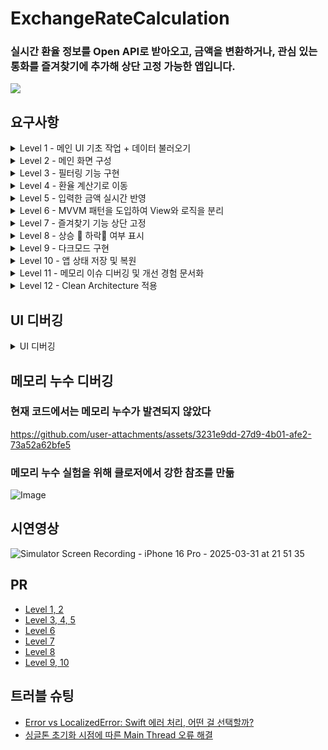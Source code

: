 # ExchangeRateCalculation
### 실시간 환율 정보를 Open API로 받아오고, 금액을 변환하거나, 관심 있는 통화를 즐겨찾기에 추가해 상단 고정 가능한 앱입니다. 
<img src = "https://teamsparta.notion.site/image/attachment%3A196a0c68-175b-4be9-9ed9-62c759edafd7%3A%E1%84%80%E1%85%AA%E1%84%8C%E1%85%A6_%E1%84%8A%E1%85%A5%E1%86%B7%E1%84%82%E1%85%A6%E1%84%8B%E1%85%B5%E1%86%AF_%E1%84%86%E1%85%A1%E1%84%89%E1%85%B3%E1%84%90%E1%85%A5_%E1%84%8B%E1%85%A2%E1%86%B8_%E1%84%80%E1%85%A2%E1%84%87%E1%85%A1%E1%86%AF_%E1%84%89%E1%85%AE%E1%86%A8%E1%84%85%E1%85%A7%E1%86%AB.png?table=block&id=1d42dc3e-f514-80c8-a49a-cb430840c75e&spaceId=83c75a39-3aba-4ba4-a792-7aefe4b07895&width=1420&userId=&cache=v2">

## 요구사항
<details>
<summary>Level 1 - 메인 UI 기초 작업 + 데이터 불러오기</summary>
<div markdown="1">

### Level 1
<aside>
🧑🏻‍💻 Level 1 - 메인 UI 기초 작업 + 데이터 불러오기

- `UILabel`, `UITableView`, 을 이용해서 기본적인 UI 를 구성합니다.
- Cell 의 높이는 자유롭게 지정합니다.
- 외부 Open API를 통해 실시간 환율 데이터를 불러오고 UI(테이블 뷰)에 반영해보세요.
- 사용 API: GET https://open.er-api.com/v6/latest/USD
    - url의 마지막 경로가 기준이 되는 통화. /USD 로 조회시 1달러 기준으로 다른 통화 환율이 표시됨.
    KRW로 바꾸어서 요청을 보내면 1원 기준으로 다른 통화 환율이 표시됨
- 응답 데이터를 `Codable`을 사용해 파싱하고, `ViewModel` 또는 `DataService`에서 관리합니다.
- 파싱한 데이터를 테이블 뷰에 표시합니다.
    - 소수점 4자리까지만 표시합니다
- 데이터가 없는 경우 "데이터를 불러올 수 없습니다" `Alert` 표시
</aside>

</div>
</details>

<details>
<summary>Level 2 - 메인 화면 구성</summary>
<div markdown="1">

### Level2

<aside>
🧑🏻‍💻 Level2 - 메인 화면 구성

- 메인 화면을 구성하고 환율 데이터를 표시할 기본 UI를 구성해보세요.
- `UISearchBar`와 `UITableView`를 SnapKit을 활용해 구성합니다.
- 셀에는 다음 정보를 포함합니다:
    - 통화 코드 (예: KRW)
    - 국가명 (예: 대한민국)
    - 환율 값 (예: 1466.12)
    <details>
    <summary>통화 코드 / 국가 명 매핑</summary>
    <div markdown="1">
        [
        "USD": "미국",
        "AED": "아랍에미리트",
        "AFN": "아프가니스탄",
        "ALL": "알바니아",
        "AMD": "아르메니아",
        "ANG": "네덜란드령 안틸레스",
        "AOA": "앙골라",
        "ARS": "아르헨티나",
        "AUD": "오스트레일리아",
        "AWG": "아루바",
        "AZN": "아제르바이잔",
        "BAM": "보스니아 헤르체고비나",
        "BBD": "바베이도스",
        "BDT": "방글라데시",
        "BGN": "불가리아",
        "BHD": "바레인",
        "BIF": "부룬디",
        "BMD": "버뮤다",
        "BND": "브루나이",
        "BOB": "볼리비아",
        "BRL": "브라질",
        "BSD": "바하마",
        "BTN": "부탄",
        "BWP": "보츠와나",
        "BYN": "벨라루스",
        "BZD": "벨리즈",
        "CAD": "캐나다",
        "CDF": "콩고민주공화국",
        "CHF": "스위스",
        "CLP": "칠레",
        "CNY": "중국",
        "COP": "콜롬비아",
        "CRC": "코스타리카",
        "CUP": "쿠바",
        "CVE": "카보베르데",
        "CZK": "체코",
        "DJF": "지부티",
        "DKK": "덴마크",
        "DOP": "도미니카공화국",
        "DZD": "알제리",
        "EGP": "이집트",
        "ERN": "에리트레아",
        "ETB": "에티오피아",
        "EUR": "유럽연합",
        "FJD": "피지",
        "FKP": "포클랜드제도",
        "FOK": "페로제도",
        "GBP": "영국",
        "GEL": "조지아",
        "GGP": "건지",
        "GHS": "가나",
        "GIP": "지브롤터",
        "GMD": "감비아",
        "GNF": "기니",
        "GTQ": "과테말라",
        "GYD": "가이아나",
        "HKD": "홍콩",
        "HNL": "온두라스",
        "HRK": "크로아티아",
        "HTG": "아이티",
        "HUF": "헝가리",
        "IDR": "인도네시아",
        "ILS": "이스라엘",
        "IMP": "맨섬",
        "INR": "인도",
        "IQD": "이라크",
        "IRR": "이란",
        "ISK": "아이슬란드",
        "JEP": "저지섬",
        "JMD": "자메이카",
        "JOD": "요르단",
        "JPY": "일본",
        "KES": "케냐",
        "KGS": "키르기스스탄",
        "KHR": "캄보디아",
        "KID": "키리바시",
        "KMF": "코모로",
        "KRW": "대한민국",
        "KWD": "쿠웨이트",
        "KYD": "케이맨 제도",
        "KZT": "카자흐스탄",
        "LAK": "라오스",
        "LBP": "레바논",
        "LKR": "스리랑카",
        "LRD": "라이베리아",
        "LSL": "레소토",
        "LYD": "리비아",
        "MAD": "모로코",
        "MDL": "몰도바",
        "MGA": "마다가스카르",
        "MKD": "북마케도니아",
        "MMK": "미얀마",
        "MNT": "몽골",
        "MOP": "마카오",
        "MRU": "모리타니",
        "MUR": "모리셔스",
        "MVR": "몰디브",
        "MWK": "말라위",
        "MXN": "멕시코",
        "MYR": "말레이시아",
        "MZN": "모잠비크",
        "NAD": "나미비아",
        "NGN": "나이지리아",
        "NIO": "니카라과",
        "NOK": "노르웨이",
        "NPR": "네팔",
        "NZD": "뉴질랜드",
        "OMR": "오만",
        "PAB": "파나마",
        "PEN": "페루",
        "PGK": "파푸아뉴기니",
        "PHP": "필리핀",
        "PKR": "파키스탄",
        "PLN": "폴란드",
        "PYG": "파라과이",
        "QAR": "카타르",
        "RON": "루마니아",
        "RSD": "세르비아",
        "RUB": "러시아",
        "RWF": "르완다",
        "SAR": "사우디아라비아",
        "SBD": "솔로몬 제도",
        "SCR": "세이셸",
        "SDG": "수단",
        "SEK": "스웨덴",
        "SGD": "싱가포르",
        "SHP": "세인트헬레나",
        "SLE": "시에라리온",
        "SLL": "시에라리온",
        "SOS": "소말리아",
        "SRD": "수리남",
        "SSP": "남수단",
        "STN": "상투메 프린시페",
        "SYP": "시리아",
        "SZL": "에스와티니",
        "THB": "태국",
        "TJS": "타지키스탄",
        "TMT": "투르크메니스탄",
        "TND": "튀니지",
        "TOP": "통가",
        "TRY": "튀르키예",
        "TTD": "트리니다드 토바고",
        "TVD": "투발루",
        "TWD": "대만",
        "TZS": "탄자니아",
        "UAH": "우크라이나",
        "UGX": "우간다",
        "UYU": "우루과이",
        "UZS": "우즈베키스탄",
        "VES": "베네수엘라",
        "VND": "베트남",
        "VUV": "바누아투",
        "WST": "사모아",
        "XAF": "중앙아프리카 CFA 프랑",
        "XCD": "동카리브 제도",
        "XCG": "가상통화 (Crypto Generic)",
        "XDR": "IMF 특별인출권",
        "XOF": "서아프리카 CFA 프랑",
        "XPF": "프랑스령 폴리네시아",
        "YER": "예멘",
        "ZAR": "남아프리카 공화국",
        "ZMW": "잠비아",
        "ZWL": "짐바브웨"
        ]
    </div>
    </details>
    <details>
    <summary>AutoLayout 및 컴포넌트 제약 조건</summary>
    <div markdown="1">
    `ExchangeRateView AutoLayout` 및 컴포넌트 제약 조건
    
    - UISearchBar
        - top = safeAreaLayoutGuide
        - leading, trailing = superView
    - UITableView
        - top = searchBar.bottom
        - leading, trailing, bottom = safeAreaLayoutGuide
    
    `ExchangeRateCell AutoLayout`및 컴포넌트 제약 조건
    
    - contentView
        - edges = superView (top, leading, trailing, bottom)
        - height = 60
    - labelStackView (currencyLabel + countryLabel)
        - leading = superView + 16
        - centerY = superView
    - rateLabel
        - trailing = superView - 16
        - centerY = superView
        - leading ≥ labelStackView.trailing + 16
        - width = 120
    - labelStackView 내부 설정
        - axis = vertical
        - spacing = 4
    - currencyLabel 설정
        - font = .systemFont(size: 16, weight: .medium)
    - countryLabel 설정
        - font = .systemFont(size: 14)
    - textColor = .gray
        - rateLabel 설정
        - font = .systemFont(size: 16)
        - textAlignment = .right
    </div>      
    </details>
    <details>
    <summary>다양한 기기 대응</summary>
    <div markdown="1">  
        - iOS 16.0과 호환 가능한 iPhone 모델(SE 2세대, 16 Pro Max 등)의 다양한 디바이스 지원과 Portrait 모드/ Landscape 모드를 대응하여 왼쪽과 같이 구현해보세요.
            - iOS 16.0 호환 모델 확인: [https://support.apple.com/ko-kr/guide/iphone/iphe3fa5df43/16.0/ios/16.0](https://support.apple.com/ko-kr/guide/iphone/iphe3fa5df43/18.0/ios/18.0)
            - iOS 16 이상 모든 버전을 지원할 수 있도록 구현
            - Portrait 모드와 Landscape 모드 대응
            - **콘텐츠가 노치나 다이나믹 아일랜드 영역에 가려지지 않도록 구현해보세요.**
            - Autolayout이 제대로 구현되어있지 않다면 콘솔창에 Autolayout 관련 경고 메시지가 출력됩니다. 디바이스 방향을 바꾸더라도 (Portrait 모드 ↔ Landscape 모드) 콘솔창에 Autolayout 관련 경고 메시지가 뜨지 않도록 구현해보세요.
    </div>
    </details>
    - 오토레이아웃을 포함한 UI 디버깅 상황 중 Xcode 툴을 사용하여 문제 정의 
        + 문제 해결한 사례에 대해 그 해결 과정에 대해 기록합니다(1개 이상 필수)

    - UI 디버깅에 관여하는 Xcode 내 툴
        - View Debugger (Debug View Hierarchy)
        - Debug Area 콘솔 로그
        - Size Inspector
</aside>

</div>
</details>

<details>
<summary>Level 3 - 필터링 기능 구현</summary>
<div markdown="1">

### Level 3

<aside>
🧑🏻‍💻 Level 3 - 필터링 기능 구현

- 통화 코드 또는 국가명을 검색할 수 있는 필터링 기능을 구현해보세요.
- 검색결과가 없을 경우 "검색 결과 없음" 표시
- 검색어가 비어있으면 전체 리스트 노출
</aside>
</div>
</details>

<details>
<summary>Level 4 - 환율 계산기로 이동</summary>
<div markdown="1">

### Level 4
<aside>
🧑🏻‍💻 Level 4 - 환율 계산기로 이동

- 테이블 셀을 클릭했을 때, 환율 계산기로 이동하는 기능을 구현합니다.
- `UINavigationController.pushViewController()`를 사용하여 화면 전환
- 계산기 화면 구성 요소:
    - 통화 코드 및 국가 이름 레이블
    - 입력 필드 (`UITextField`)
    - 변환 버튼 (`UIButton`)
    - 결과 표시 (`UILabel`)
</aside>
</div>
</details>

<details>
<summary>Level 5 - 입력한 금액 실시간 반영</summary>
<div markdown="1">

### Level 5
<aside>
🧑🏻‍💻 Level 5 - 입력한 금액 실시간 반영

- 환율 계산기 화면에서 입력한 금액을 실시간으로 환산하는 기능을 구현해보세요.
    - 방법 1
        - https://open.er-api.com/v6/latest/USD api를 동일하게 사용해서 특정 currency의 환율을 가져와서 계산
    - 방법 2
        - 환율 정보 화면에서 이미 api를 호출했으므로, 셀에 있는 환율 정보를 가지고 계산기 화면에서 활용
- 잘못된 입력값(빈칸, 숫자 아님 등)은 `Alert` 처리
    - 빈칸일 경우 : 금액을 입력해주세요
    - 숫자 아닐 경우 : 올바른 숫자를 입력해주세요
- 결과값은 소수점 둘째자리로 반올림하여 표시
</aside>
</div>
</details>

<details>
<summary>Level 6 - MVVM 패턴을 도입하여 View와 로직을 분리</summary>
<div markdown="1">

### Level 6
🧑🏻‍💻 Level 6 - MVVM 패턴을 도입하여 View와 로직을 분리
ViewModel에서 API 호출, 필터링, 환율 계산 등의 로직 처리
ViewController는 ViewModel의 데이터를 바인딩하고 UI만 담당
ViewModel은 아래의 ViewModelProtocol을 채택하여 구현
ViewController에서 ViewModel의 State를 클로저로 바인딩
예시 구조:
```
protocol ViewModelProtocol {
    associatedtype Action
    associatedtype State
    
    var action: ((Action) -> Void)? { get }
    var state: State { get }
}

class CalculatorViewModel: ViewModelProtocol { }

class ExchangeRateViewModel: ViewModelProtocol { }
```
</div>
</details>

<details>
<summary>Level 7 - 즐겨찾기 기능 상단 고정</summary>
<div markdown="1">

### Level 7
<aside>
🧑🏻‍💻 Level 7 - 즐겨찾기 기능 상단 고정

- 즐겨찾기(⭐️) 기능을 추가해, 즐겨찾은 통화를 리스트 상단에 고정해보세요.
- 셀 우측에 ⭐ / ☆ 버튼 추가
    - 이미지 이름 : star.fill / star
- 클릭 시 해당 통화 코드가 `CoreData`에 저장/삭제됨
- 리스트 출력 시 즐겨찾기 데이터를 먼저 상단에 배치
    - 즐겨찾기된 데이터도 알파벳 오름차순 정렬이 되어야 함
- 즐겨찾기 상태에 따라 ⭐ / ☆ UI를 다르게 표시
</aside>
</div>
</details>

<details>
<summary>Level 8 - 상승 🔼 하락🔽  여부 표시</summary>
<div markdown="1">

### Level 8
<aside>
🧑🏻‍💻 Level 8 - 상승 🔼 하락🔽  여부 표시

- 환율 데이터를 캐싱하고, 이전 데이터와 비교해 상승 🔼 / 하락 🔽 여부를 표시해보세요.
- 앱 실행 시 이전 데이터를 `CoreData`에서 로드
- 새 데이터를 받아오면 이전 값과 비교 후 방향 아이콘 표시
- 아이콘 표시 기준:
    - `abs(new - old) > 0.01` 일때 상승/하락 아이콘 표시
    - `abs(new - old) <= 0.01` 일때는 아이콘 표시하지 않기(아이콘의 너비만큼 여백으로 처리하여 환율 숫자의 우측이 정렬되도록 함)
- Hint. 환율 API는 하루마다 갱신됩니다. 상승과 하락 여부를 알려면 어떻게 하면 좋을까요?
    - API 응답값의 시간과 관련된 값들을 활용
    - 테스트 용이성을 위해서 목 데이터(Mock data)를 생성 후 활용
</aside>
</div>
</details>


<details>
<summary>Level 9 - 다크모드 구현</summary>
<div markdown="1">

### Level 9
<aside>
🧑🏻‍💻 Level 9 - 다크모드 구현

- 다크모드 UI를 구현해보세요.
- 시스템 색상`label`, `systemBackground`, `secondaryLabel`등을 사용하여 자동으로 다크모드에 대응합니다.
- 또는 Asset Catalog에서 Any/Dark 색상 설정을 활용할 수 있습니다.
</aside>
</div>
</details>


<details>
<summary>Level 10 - 앱 상태 저장 및 복원</summary>
<div markdown="1">

### Level 10
<aside>
🧑🏻‍💻 Level 10 - 앱 상태 저장 및 복원

- 사용자가 마지막으로 본 화면 정보를 CoreData에 저장합니다.
- 앱을 재시작하면 환율 리스트 화면, 환율 계산기 화면 중 마지막으로 본 화면으로 이동합니다
    - 환율 계산기 화면은 어떤 통화에 대한 계산기 화면인지까지만 이동하고 입력 숫자, 결과값은 저장하지 않습니다
    - 환율 계산기 화면에서의 환율은 coreData에 저장된 환율을 가져옵니다
- `AppDelegate` 혹은 `SceneDelegate` 를 이용합니다
</aside>
</div>
</details>


<details>
<summary>Level 11 -  메모리 이슈 디버깅 및 개선 경험 문서화</summary>
<div markdown="1">

### Level 11
<aside>
🧑🏻‍💻 Level 11 -  메모리 이슈 디버깅 및 개선 경험 문서화

- 메모리 누수 혹은 클로저 강한 참조로 인한 Retain Cycle 발생 여부 확인 및 해소
    - ViewModel의 State를 ViewController에 바인딩할때 클로저를 사용하게 될텐데 강한 참조로 인해 메모리 누수가 발생할 수 있습니다.
- 분석 결과를 README에 서술하여, 내가 해결한 디버깅 경험을 어필해 보세요.
    - Hint. Xcode 내 툴을 사용하여 문제를 정의하고, 해결해 봅니다.
        - Memory Graph Debugger
        - Instrument(Leaks, Allocations, Time Profiler)
        - Zombie Objects
- 유의) Lv 11 과제 완료 기준
    - 메모리 누수가 발견된 경우
        - 문제 발견 - 문제 분석 - 문제 해결(Xcode 툴 사용) 프로세스를 거치고, 해결 전후에 대한 결과값 차이를 README에 반영
    - 메모리 누수가 발견되지 않은 경우
        - Xcode 툴을 사용하여 메모리 누수가 없었음을 입증하고 그 과정을 README에 반영
</aside>
</div>
</details>


<details>
<summary>Level 12 -  Clean Architecture 적용</summary>
<div markdown="1">

### Level 12
<aside>
🧑🏻‍💻 Level 12 -  Clean Architecture 적용

- 프로젝트 구조를 다음과 같이 구성해보세요:

```
Domain
├── Model
├── UseCase

Data
├── Entity
├── Repository

Presentation
├── ViewModel
├── View
├── ViewControl
```

- View → ViewModel → UseCase → Repository → API or UserDefault 순으로 호출 흐름을 구성해 관심사를 분리합니다.
- 참고자료
    - https://github.com/kudoleh/iOS-Clean-Architecture-MVVM
    - https://medium.com/@hyosing92/ios-cleanarchitecture-mvvm-e1b390b18e83
    - https://jaeseo0519.tistory.com/408
</aside>
</div>
</details>

## UI 디버깅
<details>
<summary>UI 디버깅</summary>
<div markdown="1">
<table>
  <tr>
    <td colspan="2" style="text-align: leading; font-weight: bold;">
    UI 디버깅에서 테이블뷰의 bottom이 superview에 닿지 않고 safeAreaGuideLine에 닿아있는 것을 발견
    </td>
  </tr>
    <tr>
    <td style="text-align: center;"><img src="https://github.com/user-attachments/assets/ef8798e4-bb25-49d8-88c2-f1cc85d13f36" width="400"/></td>
    <td style="text-align: center;"><img src="https://github.com/user-attachments/assets/09f7e66b-9900-4fe0-aad6-347e3ca1471f" width="300"/></td>
  </tr>

  <tr>
    <td colspan="2" style="text-align: leading; font-weight: bold;">
    수정 후
    </td>
  </tr>
    <tr>
    <td style="text-align: center;"><img src="https://github.com/user-attachments/assets/9dd8772b-920d-493c-9869-c425a9ef9d33" width="400"/></td>
    <td style="text-align: center;"><img src="https://github.com/user-attachments/assets/9ca40f69-ad80-48e4-8105-c6fb15a4af91" width="300"/></td>
  </tr>
</table>

</div>
</details>


## 메모리 누수 디버깅
### 현재 코드에서는 메모리 누수가 발견되지 않았다
https://github.com/user-attachments/assets/3231e9dd-27d9-4b01-afe2-73a52a62bfe5

### 메모리 누수 실험을 위해 클로저에서 강한 참조를 만듦
![Image](https://github.com/user-attachments/assets/7f93cc20-d670-4555-87fe-d095a14cac81)

## 시연영상
![Simulator Screen Recording - iPhone 16 Pro - 2025-03-31 at 21 51 35](https://github.com/user-attachments/assets/3d8f5f6e-21c9-451f-a1cd-917acf72769e)


## PR 
- [Level 1, 2](https://github.com/nbcamp-ch4-team3/ExchangeRateCalculation/pull/1)
- [Level 3, 4, 5](https://github.com/nbcamp-ch4-team3/ExchangeRateCalculation/pull/6)
- [Level 6](https://github.com/nbcamp-ch4-team3/ExchangeRateCalculation/pull/9)
- [Level 7](https://github.com/nbcamp-ch4-team3/ExchangeRateCalculation/pull/13)
- [Level 8](https://github.com/nbcamp-ch4-team3/ExchangeRateCalculation/pull/17)
- [Level 9, 10](https://github.com/nbcamp-ch4-team3/ExchangeRateCalculation/pull/21)


## 트러블 슈팅
- [Error vs LocalizedError: Swift 에러 처리, 어떤 걸 선택할까?](https://soo-hyn.tistory.com/147)
- [싱글톤 초기화 시점에 따른 Main Thread 오류 해결](https://soo-hyn.tistory.com/148)